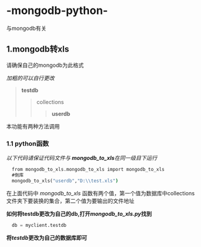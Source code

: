 # -mongodb-python-
与mongodb有关

## 1.mongodb转xls

请确保自己的mongodb为此格式

_加粗的可以自行更改_

>**testdb**
>>collections
>>>**userdb**

本功能有两种方法调用

### 1.1 python函数

_以下代码请保证代码文件与 **mongodb_to_xls**在同一级目下运行_

```cmd
  from mongodb_to_xls.mongodb_to_xls import mongodb_to_xls
  #倒库
  mongodb_to_xls("userdb","D:\\test.xls")
```

在上面代码中 *mongodb_to_xls* 函数有两个值，第一个值为数据库中collections文件夹下要装换的集合，第二个值为要输出的文件地址

**如何将testdb更改为自己的db,打开*mongodb_to_xls.py*找到**

```python
  db = myclient.testdb
```

**将*testdb*更改为自己的数据库即可**


